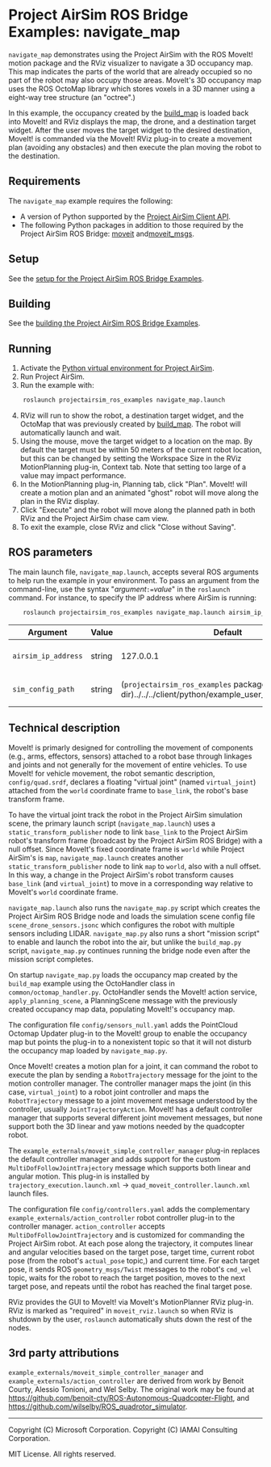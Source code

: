 # Project AirSim ROS Bridge Examples: navigate_map

`navigate_map` demonstrates using the Project AirSim with the ROS MoveIt! motion package and the RViz visualizer to navigate a 3D occupancy map.  This map indicates the parts of the world that are already occupied so no part of the robot may also occupy those areas.  MoveIt's 3D occupancy map uses the ROS OctoMap library which stores voxels in a 3D manner using a eight-way tree structure (an "octree".)

In this example, the occupancy created by the [build_map](example_build_map.md) is loaded back into MoveIt! and RViz displays the map, the drone, and a destination target widget.  After the user moves the target widget to the desired destination, MoveIt! is commanded via the MoveIt! RViz plug-in to create a movement plan (avoiding any obstacles) and then execute the plan moving the robot to the destination.

## Requirements
The `navigate_map` example requires the following:

* A version of Python supported by the [Project AirSim Client API](../client_setup.md#python-client).
* The following Python packages in addition to those required by the Project AirSim ROS Bridge: [moveit](http://wiki.ros.org/moveit) and[moveit_msgs](http://wiki.ros.org/moveit_msgs).

## Setup
See the [setup for the Project AirSim ROS Bridge Examples](ros_examples.md#setup).

## Building
See the [building the Project AirSim ROS Bridge Examples](ros_examples.md#building).

## Running
1. Activate the [Python virtual environment for Project AirSim](../client_setup.md).
2. Run Project AirSim.
3. Run the example with:
``` bash
    roslaunch projectairsim_ros_examples navigate_map.launch
```
4. RViz will run to show the robot, a destination target widget, and the OctoMap that was previously created by [build_map](example_build_map.md).  The robot will automatically launch and wait.
5. Using the mouse, move the target widget to a location on the map.  By default the target must be within 50 meters of the current robot location, but this can be changed by setting the Workspace Size in the RViz MotionPlanning plug-in, Context tab.  Note that setting too large of a value may impact performance.
6. In the MotionPlanning plug-in, Planning tab, click "Plan".  MoveIt! will create a motion plan and an animated "ghost" robot will move along the plan in the RViz display.
7. Click "Execute" and the robot will move along the planned path in both RViz and the Project AirSim chase cam view.
8. To exit the example, close RViz and click "Close without Saving".

## ROS parameters
The main launch file, `navigate_map.launch`, accepts several ROS arguments to help run the example in your environment.  To pass an argument from the command-line, use the syntax "<i>argument</i><code>:=</code><i>value</i>" in the `roslaunch` command.  For instance, to specify the IP address where AirSim is running:
``` bash
    roslaunch projectairsim_ros_examples navigate_map.launch airsim_ip_address:=192.168.0.1
```


|  Argument  | Value | Default | Description |
| ---------- | ------| --------| ----------- |
| <code>airsim_ip_address</code> | string | 127.0.0.1 | The IP address of the host running Project AirSim (e.g., <code>airsim_ip_address:=127.0.0.1</code>). |
| <code>sim_config_path</code> | string | (`projectairsim_ros_examples` package dir)../../../client/python/example_user_scripts/sim_config | The path to the directory containing the Project AirSim config files. |


## Technical description
MoveIt! is primarly designed for controlling the movement of components (e.g., arms, effectors, sensors) attached to a robot base through linkages and joints and not generally for the movement of entire vehicles.  To use MoveIt! for vehicle movement, the robot semantic description, `config/quad.srdf`, declares a floating "virtual joint" (named `virtual_joint`) attached from the `world` coordinate frame to `base_link`, the robot's base transform frame.

To have the virtual joint track the robot in the Project AirSim simulation scene, the primary launch script (`navigate_map.launch`) uses a `static_transform_publisher` node to link `base_link` to the Project AirSim robot's transform frame (broadcast by the Project AirSim ROS Bridge) with a null offset.  Since MoveIt's fixed coordinate frame is `world` while Project AirSim's is `map`, `navigate_map.launch` creates another `static_transform_publisher` node to link `map` to `world`, also with a null offset.  In this way, a change in the Project AirSim's robot transform causes `base_link` (and `virtual_joint`) to move in a corresponding way relative to MoveIt's `world` coordinate frame.

`navigate_map.launch` also runs the `navigate_map.py` script which creates the Project AirSim ROS Bridge node and loads the simulation scene config file `scene_drone_sensors.jsonc` which configures the robot with multiple sensors including LIDAR.  `navigate_map.py` also runs a short "mission script" to enable and launch the robot into the air, but unlike the `build_map.py` script, `navigate_map.py` continues running the bridge node even after the mission script completes.

On startup `navigate_map.py` loads the occupancy map created by the `build_map` example using the OctoHandler class in `common/octomap_handler.py`.  OctoHandler sends the MoveIt! action service, `apply_planning_scene`, a PlanningScene message with the previously created occupancy map data, populating MoveIt!'s occupancy map.

The configuration file `config/sensors_null.yaml` adds the PointCloud Octomap Updater plug-in to the MoveIt! group to enable the occupancy map but points the plug-in to a nonexistent topic so that it will not disturb the occupancy map loaded by `navigate_map.py`.

Once MoveIt! creates a motion plan for a joint, it can command the robot to execute the plan by sending a `RobotTrajectory` message for the joint to the motion controller manager.  The controller manager maps the joint (in this case, `virtual_joint`) to a robot joint controller and maps the `RobotTrajectory` message to a joint movement message understood by the controller, usually `JointTrajectoryAction`.  MoveIt! has a default controller manager that supports several different joint movement messages, but none support both the 3D linear and yaw motions needed by the quadcopter robot.

The `example_externals/moveit_simple_controller_manager` plug-in replaces the default controller manager and adds support for the custom `MultiDofFollowJointTrajectory` message which supports both linear and angular motion.  This plug-in is installed by `trajectory_execution.launch.xml` &#8594; `quad_moveit_controller.launch.xml` launch files.

The configuration file `config/controllers.yaml` adds the complementary `example_externals/action_controller` robot controller plug-in to the controller manager.  `action_controller` accepts `MultiDofFollowJointTrajectory` and is customized for commanding the Project AirSim robot.  At each pose along the trajectory, it computes linear and angular velocities based on the target pose, target time, current robot pose (from the robot's `actual_pose` topic,) and current time.  For each target pose, it sends ROS `geometry_msgs/Twist` messages to the robot's `cmd_vel` topic, waits for the robot to reach the target position, moves to the next target pose, and repeats until the robot has reached the final target pose.

RViz provides the GUI to MoveIt! via MoveIt's MotionPlanner RViz plug-in.  RViz is marked as "required" in `moveit_rviz.launch` so when RViz is shutdown by the user, `roslaunch` automatically shuts down the rest of the nodes.

## 3rd party attributions

`example_externals/moveit_simple_controller_manager` and `example_externals/action_controller` are derived from work by Benoit Courty, Alessio Tonioni, and Wel Selby.  The original work may be found at https://github.com/benoit-cty/ROS-Autonomous-Quadcopter-Flight, and https://github.com/wilselby/ROS_quadrotor_simulator.

---

Copyright (C) Microsoft Corporation. 
Copyright (C) IAMAI Consulting Corporation.

MIT License. All rights reserved.
